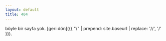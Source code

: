 ```yaml
---
layout: default
title: 404
---
```


böyle bir sayfa yok. [geri dön]({{ "/" | prepend: site.baseurl | replace: '//', '/' }}).